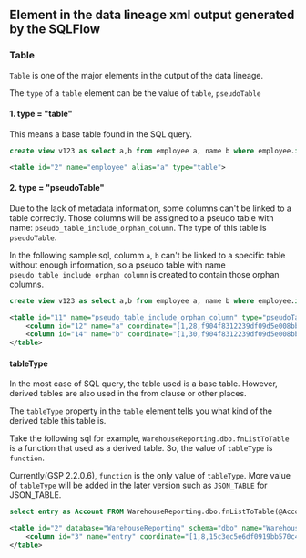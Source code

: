 ## Element in the data lineage xml output generated by the SQLFlow

### Table
`Table` is one of the major elements in the output of the data lineage.

The `type` of a `table` element can be the value of `table`, `pseudoTable` 

#### 1. type = "table"
This means a base table found in the SQL query.

```sql
create view v123 as select a,b from employee a, name b where employee.id = name.id
```

```xml
<table id="2" name="employee" alias="a" type="table">
```

#### 2. type = "pseudoTable"
Due to the lack of metadata information, some columns can't be linked to a table correctly.
Those columns will be assigned to a pseudo table with name: `pseudo_table_include_orphan_column`.
The type of this table is `pseudoTable`.

In the following sample sql, columm `a`, `b` can't be linked to a specific table without enough information,
so a pseudo table with name `pseudo_table_include_orphan_column` is created to contain those orphan columns.

```sql
create view v123 as select a,b from employee a, name b where employee.id = name.id
```

```xml
<table id="11" name="pseudo_table_include_orphan_column" type="pseudoTable" coordinate="[1,1,f904f8312239df09d5e008bb9d69b466],[1,35,f904f8312239df09d5e008bb9d69b466]">
	<column id="12" name="a" coordinate="[1,28,f904f8312239df09d5e008bb9d69b466],[1,29,f904f8312239df09d5e008bb9d69b466]"/>
	<column id="14" name="b" coordinate="[1,30,f904f8312239df09d5e008bb9d69b466],[1,31,f904f8312239df09d5e008bb9d69b466]"/>
</table>
```

#### tableType
In the most case of SQL query, the table used is a base table.
However, derived tables are also used in the from clause or other places. 

The `tableType` property in the `table` element tells you what kind of the derived table this table is.

Take the following sql for example, `WarehouseReporting.dbo.fnListToTable` is a function that 
used as a derived table. So, the value of `tableType` is `function`.

Currently(GSP 2.2.0.6), `function` is the only value of `tableType`. More value of `tableType` will be added in the later version
such as `JSON_TABLE` for JSON_TABLE.

```sql
select entry as Account FROM WarehouseReporting.dbo.fnListToTable(@AccountList)
```

```xml
<table id="2" database="WarehouseReporting" schema="dbo" name="WarehouseReporting.dbo.fnListToTable" type="table" tableType="function" coordinate="[1,30,15c3ec5e6df0919bb570c4d8cdd66651],[1,87,15c3ec5e6df0919bb570c4d8cdd66651]">
	<column id="3" name="entry" coordinate="[1,8,15c3ec5e6df0919bb570c4d8cdd66651],[1,13,15c3ec5e6df0919bb570c4d8cdd66651]"/>
</table>
```	
